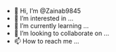 - 👋 Hi, I’m @Zainab9845
- 👀 I’m interested in ...
- 🌱 I’m currently learning ...
- 💞️ I’m looking to collaborate on ...
- 📫 How to reach me ...

<!---
Zainab9845/Zainab9845 is a ✨ special ✨ repository because its `README.md` (this file) appears on your GitHub profile.
You can click the Preview link to take a look at your changes.
--->
